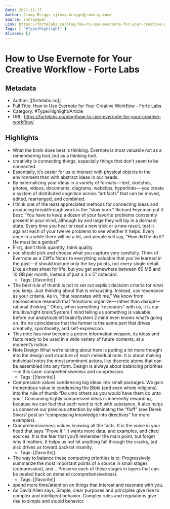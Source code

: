 ```yaml
---
Date: 2021-11-17
Author: Jimmy Briggs <jimmy.briggs@jimbrig.com>
Source: instapaper
Link: https://fortelabs.co/blog/how-to-use-evernote-for-your-creative-workflow/
Tags: [ "#Type/Highlight" ]
Aliases: []
---
```

# How to Use Evernote for Your Creative Workflow - Forte Labs

## Metadata
- Author: [[fortelabs.co]]
- Full Title: How to Use Evernote for Your Creative Workflow - Forte Labs
- Category: #Type/Highlight/Article
- URL: https://fortelabs.co/blog/how-to-use-evernote-for-your-creative-workflow/

## Highlights
- What the brain does best is thinking. Evernote is most valuable not as a remembering tool, but as a thinking tool.
- creativity is connecting things, especially things that don’t seem to be connected.
- Essentially, it’s easier for us to interact with physical objects in the environment than with abstract ideas in our heads.
- By externalizing your ideas in a variety of formats — text, sketches, photos, videos, documents, diagrams, webclips, hyperlinks — you create a system of distributed cognition across “artifacts” that can be moved, edited, rearranged, and combined.
- I think one of the least appreciated methods for connecting ideas and producing breakthrough work is the “slow burn.”
  Richard Feynman put it best:
  “You have to keep a dozen of your favorite problems constantly present in your mind, although by and large they will lay in a dormant state. Every time you hear or read a new trick or a new result, test it against each of your twelve problems to see whether it helps. Every once in a while there will be a hit, and people will say, “How did he do it? He must be a genius!”
- First, don’t think quantity, think quality.
- you should pick and choose what you capture very carefully. Think of Evernote as a Cliff’s Notes to everything valuable that you’ve learned in the past — it should include only the key points, not every single detail. Like a cheat sheet for life, but you get somewhere between 60 MB and 10 GB per month, instead of just a 3 x 5″ notecard.
    - Tags: [[favorite]] 
- The best rule of thumb is not to set out explicit decision criteria for what you keep. Just thinking about that is exhausting.
  Instead, use resonance as your criteria. As in, “that resonates with me.” We know from neuroscience research that “emotions organize — rather than disrupt — rational thinking.” Often, when something “resonates” with us, it is our intuitive/right brain/System 1 mind telling us something is valuable before our analytical/left brain/System 2 mind even knows what’s going on. It’s no coincidence that the former is the same part that drives creativity, spontaneity, and self-expression.
- This note has now become a potent information weapon, its ideas and facts ready to be used in a wide variety of future contexts, at a moment’s notice.
- Note Design
  What we’re talking about here is putting a lot more thought into the design and structure of each individual note. It is about making individual notes the most prominent actors, like discrete atoms that can be assembled into any form.
  Design is always about balancing priorities — in this case: comprehensiveness and compression.
    - Tags: [[favorite]] 
- Compression values condensing big ideas into small packages. We gain tremendous value in condensing the Bible (and even whole religions) into the rule of thumb “Do unto others as you would have them do unto you.” Consuming highly compressed ideas is inherently rewarding, because we can feel that each word is rich with substance. It also helps us conserve our precious attention by eliminating the “fluff” (see Derek Sivers’ post on “compressing knowledge into directives” for more examples).
- Comprehensiveness values knowing all the facts. It is the voice in your head that says “Prove it.” It wants more data, and examples, and cited sources. It is the fear that you’ll remember the main point, but forget why it matters. It helps us not let anything fall through the cracks, but also drives us toward packrat insanity.
    - Tags: [[favorite]] 
- The way to balance these competing priorities is to:
  Progressively summarize the most important points of a source in small stages (compression), and…
  Preserve each of these stages in layers that can be peeled back on demand (comprehensiveness).
    - Tags: [[favorite]] 
- spend more time/attention on things that interest and resonate with you.
- As David Allen says,
  Simple, clear purposes and principles give rise to complex and intelligent behavior. Complex rules and regulations give rise to simple and stupid behavior.
